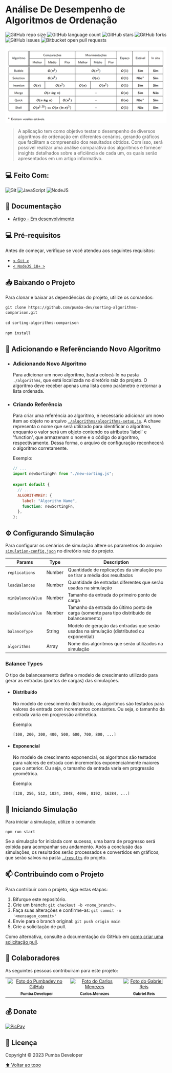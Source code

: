 # Análise De Desempenho de Algoritmos de Ordenação

![GitHub repo size](https://img.shields.io/github/repo-size/pumba-dev/sorting-algorithms-comparison?style=for-the-badge)
![GitHub language count](https://img.shields.io/github/languages/count/pumba-dev/sorting-algorithms-comparison?style=for-the-badge)
![GitHub stars](https://img.shields.io/github/stars/pumba-dev/sorting-algorithms-comparison?style=for-the-badge)
![GitHub forks](https://img.shields.io/github/forks/pumba-dev/sorting-algorithms-comparison?style=for-the-badge)
![GitHub issues](https://img.shields.io/github/issues/pumba-dev/sorting-algorithms-comparison?style=for-the-badge)
![Bitbucket open pull requests](https://img.shields.io/github/issues-pr/pumba-dev/sorting-algorithms-comparison?style=for-the-badge)

<img src="algorithms-complexity.png" alt="Tabela de complexidade.">

> A aplicação tem como objetivo testar o desempenho de diversos algoritmos de ordenação em diferentes cenários, gerando gráficos que facilitam a compreensão dos resultados obtidos. Com isso, será possível realizar uma análise comparativa dos algoritmos e fornecer insights detalhados sobre a eficiência de cada um, os quais serão apresentados em um artigo informativo.

## 💻 Feito Com:

![Git](https://img.shields.io/badge/Git-E34F26?style=for-the-badge&logo=git&logoColor=white)
![JavaScript](https://img.shields.io/badge/JavaScript-F7DF1E?style=for-the-badge&logo=javascript&logoColor=black)
![NodeJS](https://img.shields.io/badge/Node.js-43853D?style=for-the-badge&logo=node.js&logoColor=white)

## 📖 Documentação

- [Artigo - Em desenvolvimento](#)

## 💻 Pré-requisitos

Antes de começar, verifique se você atendeu aos seguintes requisitos:

- [`< Git >`](https://git-scm.com/)
- [`< NodeJS 18+ >`](https://nodejs.org/)

## 📥 Baixando o Projeto

Para clonar e baixar as dependências do projeto, utilize os comandos:

```
git clone https://github.com/pumba-dev/sorting-algorithms-comparison.git

cd sorting-algorithms-comparison

npm install
```

## 📝 Adicionando e Referênciando Novo Algoritmo

- ### Adicionando Novo Algoritmo

  Para adicionar um novo algoritmo, basta colocá-lo na pasta `./algorithms`, que está localizada no diretório raiz do projeto. O algoritmo deve receber apenas uma lista como parâmetro e retornar a lista ordenada.

- ### Criando Referência

  Para criar uma referência ao algoritmo, é necessário adicionar um novo item ao objeto no arquivo [`./algorithms/algorithms-setup.js`](./algorithms/algorithms-setup.js). A chave representa o nome que será utilizado para identificar o algoritmo, enquanto o valor será um objeto contendo os atributos 'label' e 'function', que armazenam o nome e o código do algoritmo, respectivamente. Dessa forma, o arquivo de configuração reconhecerá o algoritmo corretamente.

  Exemplo:

  ```javascript
  // ...
  import newSortingFn from "./new-sorting.js";

  export default {
    // ...
    ALGORITHMKEY: {
      label: "Algorithm Name",
      function: newSortingFn,
    },
  };
  ```

## ⚙️ Configurando Simulação

Para configurar os cenários de simulação altere os parametros do arquivo [`simulation-config.json`](/simulation-config.json) no diretório raiz do projeto.

| Params            | Type   | Description                                                                                  |
| ----------------- | ------ | -------------------------------------------------------------------------------------------- |
| `replications`    | Number | Quantidade de replicações da simulação pra se tirar a média dos resultados                   |
| `loadBalances`    | Number | Quantidade de entradas diferentes que serão usadas na simulação                              |
| `minBalanceValue` | Number | Tamanho da entrada do primeiro ponto de carga                                                |
| `maxBalanceValue` | Number | Tamanho da entrada do último ponto de carga (somente para tipo distribuido de balanceamento) |
| `balanceType`     | String | Modelo de geração das entradas que serão usadas na simulação (distributed ou exponential)    |
| `algorithms`      | Array  | Nome dos algoritmos que serão utilizados na simulação                                        |

### Balance Types

O tipo de balanceamento define o modelo de crescimento utilizado para gerar as entradas (pontos de cargas) das simulações.

- #### Distribuído

  No modelo de crescimento distribuído, os algoritmos são testados para valores de entrada com incrementos constantes. Ou seja, o tamanho da entrada varia em progressão aritmética.

  Exemplo:

  ```
  [100, 200, 300, 400, 500, 600, 700, 800, ...]
  ```

- #### Exponencial

  No modelo de crescimento exponencial, os algoritmos são testados para valores de entrada com incrementos exponencialmente maiores que o anterior. Ou seja, o tamanho da entrada varia em progressão geométrica.

  Exemplo:

  ```
  [128, 256, 512, 1024, 2048, 4096, 8192, 16384, ...]
  ```

## 🚀 Iniciando Simulação

Para iniciar a simulação, utilize o comando:

```
npm run start
```

Se a simulação for iniciada com sucesso, uma barra de progresso será exibida para acompanhar seu andamento. Após a conclusão das simulações, os resultados serão processados e convertidos em gráficos, que serão salvos na pasta [`./results`](./results) do projeto.

## 📫 Contribuindo com o Projeto

Para contribuir com o projeto, siga estas etapas:

1. Bifurque este repositório.
2. Crie um branch: `git checkout -b <nome_branch>`.
3. Faça suas alterações e confirme-as: `git commit -m '<mensagem_commit>'`
4. Envie para o branch original: `git push origin main`
5. Crie a solicitação de pull.

Como alternativa, consulte a documentação do GitHub em [como criar uma solicitação pull](https://help.github.com/en/github/collaborating-with-issues-and-pull-requests/creating-a-pull-request).

## 🤝 Colaboradores

As seguintes pessoas contribuíram para este projeto:

<table>
  <tr>
  <!-- Pumba Developer -->
    <td align="center">
      <a href="https://github.com/pumba-dev">
        <img src="https://static.wikia.nocookie.net/disneypt/images/c/cf/It_means_no_worries.png/revision/latest?cb=20200128144126&path-prefix=pt" width="100px;" height="100px;" alt="Foto do Pumbadev no GitHub"/><br>
        <sub>
          <b>Pumba Developer</b>
        </sub>
      </a>
    </td>
        <!-- Carlos Menezes -->
    <td align="center">
      <a href="https://github.com/DevUnusual">
        <img src="https://avatars.githubusercontent.com/u/48740928?v=4" width="100px;" height="100px;" alt="Foto do Carlos Menezes"/><br>
        <sub>
          <b>Carlos Menezes</b>
        </sub>
      </a>
    </td>
    <!-- Gabriel Reis -->
    <td align="center">
      <a href="https://github.com/usernamegran">
        <img src="https://avatars.githubusercontent.com/u/37776927?v=4" width="100px;" height="100px;" alt="Foto do Gabriel Reis"/><br>
        <sub>
          <b>Gabriel Reis</b>
        </sub>
      </a>
    </td>
  </tr>
</table>

## 💰 Donate

[![PicPay](https://img.shields.io/badge/PicPay-%40PumbaDev%20-brightgreen)](https://picpay.me/pumbadev)

## 📝 Licença

Copyright © 2023 Pumba Developer

[⬆ Voltar ao topo](#)<br>
